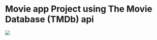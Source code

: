 # Movie app Project using The Movie Database (TMDb) api
       

![](https://i.imgur.com/0Zr3KAC.jpg)

